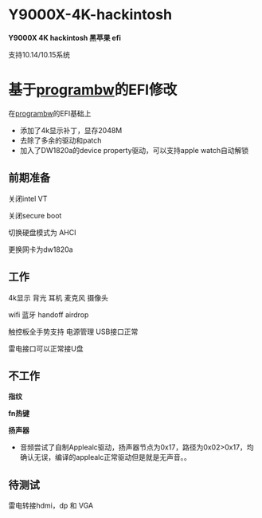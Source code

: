 # Y9000X-4K-hackintosh
**Y9000X 4K hackintosh 黑苹果 efi**

支持10.14/10.15系统

# 基于[programbw](https://github.com/programbw/y9000x)的EFI修改

在[programbw](https://github.com/programbw/y9000x)的EFI基础上

* 添加了4k显示补丁，显存2048M
* 去除了多余的驱动和patch
* 加入了DW1820a的device property驱动，可以支持apple watch自动解锁



前期准备
---

关闭intel VT

关闭secure boot

切换硬盘模式为 AHCI

更换网卡为dw1820a

工作
---

4k显示 背光 耳机 麦克风 摄像头

wifi 蓝牙 handoff airdrop

触控板全手势支持 电源管理 USB接口正常

雷电接口可以正常接U盘

不工作
---

**指纹**

**fn热键**

**扬声器**

* 音频尝试了自制Applealc驱动，扬声器节点为0x17，路径为0x02>0x17，均确认无误，编译的applealc正常驱动但是就是无声音。。

待测试
---

雷电转接hdmi，dp 和 VGA

